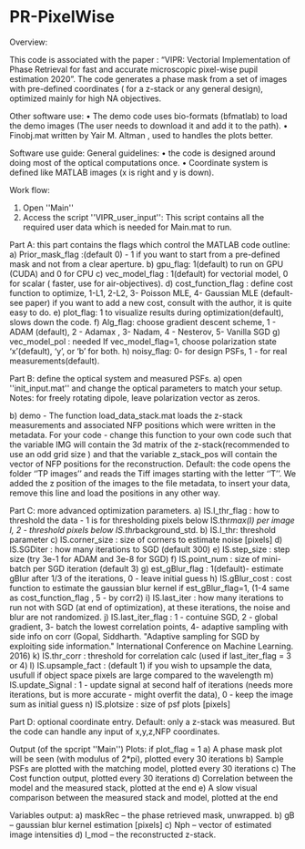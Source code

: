 # PR-PixelWise

Overview: 

This code is associated with the paper : “VIPR: Vectorial Implementation of Phase Retrieval for fast and accurate microscopic pixel-wise pupil estimation 2020”.
The code generates a phase mask from a set of images with pre-defined coordinates ( for a z-stack or any general design), optimized mainly for high NA objectives. 

Other software use:
•	The demo code uses bio-formats (bfmatlab) to load the demo images (The user needs to download it and add it to the path). 
•	Finobj.mat written by Yair M. Altman , used to handles the plots better. 

Software use guide: 
General guidelines: 
•	the code is designed around doing most of the optical computations once.
•	Coordinate system is defined like MATLAB images (x is right and y is down). 

Work flow:
1)	Open ''Main''
2)	Access the script ''VIPR_user_input'':
This script contains all the required user data which is needed for Main.mat to run.

Part A: this part contains the flags which control the MATLAB code outline:
a)	Prior_mask_flag :(default 0) - 1 if you want to start from a pre-defined mask and not from a clear aperture. 
b)	gpu_flag: 1(default) to run on GPU (CUDA) and 0 for CPU
c)	vec_model_flag : 1(default) for vectorial model, 0 for scalar ( faster, use for air-objectives).
d)	cost_function_flag : define cost function to optimize, 1-L1, 2-L2, 3- Poisson MLE, 4- Gaussian MLE (default-see paper) 
if you want to add a new cost, consult with the author, it is quite easy to do. 
e)	plot_flag: 1 to visualize results during optimization(default), slows down the code.
f)	Alg_flag: choose gradient descent scheme,  1 - ADAM (default), 2 - Adamax , 3- Nadam, 4 - Nesterov, 5- Vanilla SGD
g)	vec_model_pol : needed If vec_model_flag=1, choose polarization state ‘x’(default), ‘y’, or ‘b’ for both. 
h)	noisy_flag: 0- for design PSFs, 1 - for real measurements(default).

Part B: define the optical system and measured PSFs. 
a)	open ''init_input.mat'' and change the optical parameters to match your setup. 
Notes: for freely rotating dipole, leave polarization vector as zeros. 

b)	demo - The function load_data_stack.mat loads the z-stack measurements and associated NFP positions which were written in the metadata. 
For your code -  change this function to your own code such that the variable IMG will contain the 3d matrix of the z-stack(recommended to use an odd grid size ) 
and that the variable z_stack_pos will contain the vector of NFP positions for the reconstruction. 
Default: the code opens the folder ‘’TP images’’ and reads the Tiff images starting with the letter ‘’T’’.
We added the z position of the images to the file metadata, to insert your data, remove this line and load the positions in any other way. 

Part C: more advanced optimization parameters. 
a)	IS.I_thr_flag : how to  threshold the data - 1 is for thresholding pixels below IS.thr*max(I) per image I, 2 - threshold pixels below IS.thr*background_std.
b)	IS.I_thr: threshold parameter
c)	IS.corner_size : size of corners to  estimate noise [pixels]
d)	IS.SGDiter : how  many iterations to SGD (default 300)
e)	IS.step_size : step  size (try 3e-1 for ADAM and 3e-8 for SGD)
f)	IS.point_num : size of mini-batch per SGD iteration (default 3)
g)	est_gBlur_flag : 1(default)- estimate gBlur after 1/3 of the iterations, 0 - leave initial guess
h)	IS.gBlur_cost : cost function  to estimate the gaussian blur kernel if est_gBlur_flag=1, (1-4 same as cost_function_flag , 5 - by corr2)
i)	IS.last_iter : how many iterations  to run not with SGD (at end of optimization), at these iterations, the noise and blur are not randomized. 
j)	IS.last_iter_flag : 1 - contuine SGD, 2 - global gradient, 3- batch the lowest correlation points, 4- adaptive sampling with side info on corr (Gopal, Siddharth. "Adaptive sampling for SGD by exploiting side information." International Conference on Machine Learning. 2016)
k)	IS.thr_corr : threshold for correlation calc (used if last_iter_flag = 3 or 4)
l)	IS.upsample_fact : (default 1) if you wish to upsample the data, usufull if object space pixels are large compared to the wavelength
m)	IS.update_Signal : 1 - update signal at second half of iterations (needs more iterations, but is more accurate - might overfit the data), 0 - keep the image sum as initial guess
n)	IS.plotsize : size of psf plots [pixels]

Part D: optional coordinate entry.
Default: only a z-stack was measured. But the code can handle any input of x,y,z,NFP coordinates.


Output (of the spcript ''Main'')
Plots: if plot_flag = 1
a)	A phase mask plot will be seen (with modulus of 2*pi), plotted every 30 iterations
b)	Sample PSFs are plotted with the matching model, plotted every 30 iterations
c)	The Cost function output, plotted every 30 iterations
d)	Correlation between the model and the measured stack, plotted at the end
e)	A slow visual comparison between the measured stack and model, plotted at the end

Variables output:
a)	maskRec – the phase retrieved mask, unwrapped. 
b)	gB – gaussian blur kernel estimation [pixels]
c)	Nph – vector of estimated image intensities 
d)	I_mod – the reconstructed z-stack.
 





